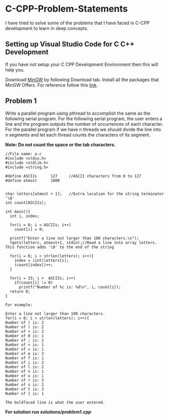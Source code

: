 # C-CPP-Problem-Statements
I have tried to solve some of the problems that I have faced in C-CPP development to learn in deep concepts.

## Setting up Visual Studio Code for C C++ Development
If you have not setup your C CPP Development Environment then this will help you.

Download [MinGW](http://www.mingw.org/) by following Download tab. Install all the packages that MinGW Offers. For reference follow this [link](https://www.youtube.com/watch?v=DIw02CaEusY).

## Problem 1
Write a parallel program using pthread to accomplish the same as the following serial program. For the following serial program, the user enters a line and the program outputs the number of occurrences of each character.
For the parallel program if we have n threads we should divide the line into n segments and let each thread counts the characters of its segment.

**Note: Do not count the space or the tab characters.**

```
//File name: a.c
#include <stdio.h>
#include <stdlib.h>
#include <string.h>

#define ASCIIs		127		//ASCII characters from 0 to 127
#define atmost		1000


char letters[atmost + 1];	//Extra location for the string terminator '\0'
int count[ASCIIs];

int main(){
  int i, index;

  for(i = 0; i < ASCIIs; i++)
    count[i] = 0;

  printf("Enter a line not larger than 100 characters.\n");
  fgets(letters, atmost+1, stdin);//Read a line into array letters. This function adds '\0' to the end of the string

  for(i = 0; i < strlen(letters); i++){
    index = (int)letters[i];
    (count[index])++;
  }

  for(i = 33; i <  ASCIIs; i++)
    if(count[i] != 0)
      printf("Number of %c is: %d\n", i, count[i]); 
  return 0;
}

For example:

Enter a line not larger than 100 characters.
for(i = 0; i < strlen(letters); i++){
Number of ( is: 2
Number of ) is: 2
Number of + is: 2
Number of 0 is: 1
Number of ; is: 2
Number of < is: 1
Number of = is: 1
Number of e is: 3
Number of f is: 1
Number of i is: 3
Number of l is: 2
Number of n is: 1
Number of o is: 1
Number of r is: 3
Number of s is: 2
Number of t is: 3
Number of { is: 1

The boldfaced line is what the user entered.

```

**For solution run *solutions/problem1.cpp***

